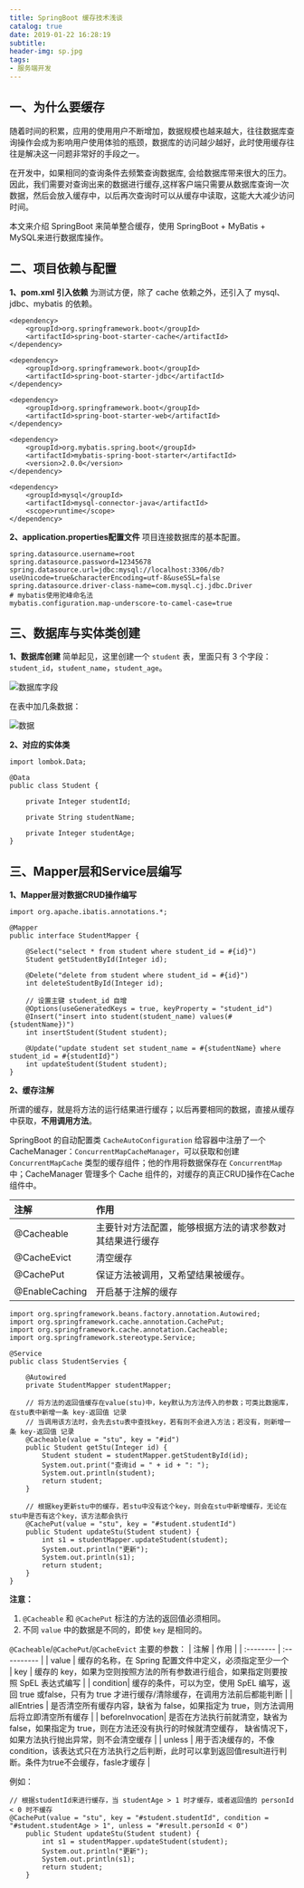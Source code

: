 ```yaml
---
title: SpringBoot 缓存技术浅谈
catalog: true
date: 2019-01-22 16:28:19
subtitle:
header-img: sp.jpg
tags:
- 服务端开发
---
```

## 一、为什么要缓存
随着时间的积累，应用的使用用户不断增加，数据规模也越来越大，往往数据库查询操作会成为影响用户使用体验的瓶颈，数据库的访问越少越好，此时使用缓存往往是解决这一问题非常好的手段之一。

在开发中，如果相同的查询条件去频繁查询数据库, 会给数据库带来很大的压力。因此，我们需要对查询出来的数据进行缓存,这样客户端只需要从数据库查询一次数据，然后会放入缓存中，以后再次查询时可以从缓存中读取，这能大大减少访问时间。

本文来介绍 SpringBoot 来简单整合缓存，使用 SpringBoot + MyBatis + MySQL来进行数据库操作。

## 二、项目依赖与配置
**1、pom.xml 引入依赖**
为测试方便，除了 cache 依赖之外，还引入了 mysql、jdbc、mybatis 的依赖。
```
<dependency>
    <groupId>org.springframework.boot</groupId>
    <artifactId>spring-boot-starter-cache</artifactId>
</dependency>

<dependency>
    <groupId>org.springframework.boot</groupId>
    <artifactId>spring-boot-starter-jdbc</artifactId>
</dependency>

<dependency>
    <groupId>org.springframework.boot</groupId>
    <artifactId>spring-boot-starter-web</artifactId>
</dependency>

<dependency>
    <groupId>org.mybatis.spring.boot</groupId>
    <artifactId>mybatis-spring-boot-starter</artifactId>
    <version>2.0.0</version>
</dependency>

<dependency>
    <groupId>mysql</groupId>
    <artifactId>mysql-connector-java</artifactId>
    <scope>runtime</scope>
</dependency>
```
**2、application.properties配置文件**
项目连接数据库的基本配置。

```
spring.datasource.username=root
spring.datasource.password=12345678
spring.datasource.url=jdbc:mysql://localhost:3306/db?useUnicode=true&characterEncoding=utf-8&useSSL=false
spring.datasource.driver-class-name=com.mysql.cj.jdbc.Driver
# mybatis使用驼峰命名法
mybatis.configuration.map-underscore-to-camel-case=true
```

## 三、数据库与实体类创建
**1、数据库创建**
简单起见，这里创建一个 `student` 表，里面只有 3 个字段：`student_id`，`student_name`，`student_age`。

![数据库字段](https://tva1.sinaimg.cn/large/006y8mN6gy1g8ggw0psblj30xc03s74z.jpg)

在表中加几条数据：

![数据](https://tva1.sinaimg.cn/large/006y8mN6gy1g8ggwc6rryj30do06sweb.jpg)

**2、对应的实体类**
```
import lombok.Data;

@Data
public class Student {

    private Integer studentId;
    
    private String studentName;
    
    private Integer studentAge;
}
```

## 三、Mapper层和Service层编写
**1、Mapper层对数据CRUD操作编写**
```
import org.apache.ibatis.annotations.*;

@Mapper
public interface StudentMapper {

    @Select("select * from student where student_id = #{id}")
    Student getStudentById(Integer id);

    @Delete("delete from student where student_id = #{id}")
    int deleteStudentById(Integer id);

    // 设置主键 student_id 自增
    @Options(useGeneratedKeys = true, keyProperty = "student_id")
    @Insert("insert into student(student_name) values(#{studentName})")
    int insertStudent(Student student);

    @Update("update student set student_name = #{studentName} where student_id = #{studentId}")
    int updateStudent(Student student);
}
```
**2、缓存注解**

所谓的缓存，就是将方法的运行结果进行缓存；以后再要相同的数据，直接从缓存中获取，**不用调用方法**。

SpringBoot 的自动配置类 `CacheAutoConfiguration` 给容器中注册了一个 CacheManager：`ConcurrentMapCacheManager`，可以获取和创建 `ConcurrentMapCache` 类型的缓存组件；他的作用将数据保存在 `ConcurrentMap` 中；CacheManager 管理多个 Cache 组件的，对缓存的真正CRUD操作在Cache组件中。

|       注解  |   作用  |
| :-------- | :---------- |
| @Cacheable | 主要针对方法配置，能够根据方法的请求参数对其结果进行缓存  | 
| @CacheEvict | 清空缓存  | 
| @CachePut| 保证方法被调用，又希望结果被缓存。  | 
| @EnableCaching | 开启基于注解的缓存  | 

```
import org.springframework.beans.factory.annotation.Autowired;
import org.springframework.cache.annotation.CachePut;
import org.springframework.cache.annotation.Cacheable;
import org.springframework.stereotype.Service;

@Service
public class StudentServies {

    @Autowired
    private StudentMapper studentMapper;

    // 将方法的返回值缓存在value(stu)中，key默认为方法传入的参数；可类比数据库，在stu表中新增一条 key-返回值 记录
    // 当调用该方法时，会先去stu表中查找key，若有则不会进入方法；若没有，则新增一条 key-返回值 记录
    @Cacheable(value = "stu", key = "#id")
    public Student getStu(Integer id) {
        Student student = studentMapper.getStudentById(id);
        System.out.print("查询id = " + id + ": ");
        System.out.println(student);
        return student;
    }

    // 根据key更新stu中的缓存，若stu中没有这个key，则会在stu中新增缓存，无论在stu中是否有这个key，该方法都会执行
    @CachePut(value = "stu", key = "#student.studentId")
    public Student updateStu(Student student) {
        int s1 = studentMapper.updateStudent(student);
        System.out.println("更新");
        System.out.println(s1);
        return student;
    }
}
```
**注意：**
1. `@Cacheable` 和 `@CachePut` 标注的方法的返回值必须相同。
2. 不同 `value` 中的数据是不同的，即使 `key` 是相同的。
 
`@Cacheable`/`@CachePut`/`@CacheEvict` 主要的参数：
|       注解  |   作用  | 
| :-------- | :---------- | 
| value | 缓存的名称，在 Spring 配置文件中定义，必须指定至少一个  
| key | 缓存的 key，如果为空则按照方法的所有参数进行组合，如果指定则要按照 SpEL 表达式编写 | 
| condition| 缓存的条件，可以为空，使用 SpEL 编写，返回 true 或false，只有为 true 才进行缓存/清除缓存，在调用方法前后都能判断  | 
| allEntries | 是否清空所有缓存内容，缺省为 false，如果指定为 true，则方法调用后将立即清空所有缓存  | 
| beforeInvocation| 是否在方法执行前就清空，缺省为 false，如果指定为 true，则在方法还没有执行的时候就清空缓存， 缺省情况下，如果方法执行抛出异常，则不会清空缓存  | 
| unless | 用于否决缓存的，不像condition，该表达式只在方法执行之后判断，此时可以拿到返回值result进行判断。条件为true不会缓存，fasle才缓存  | 

例如：
```
// 根据studentId来进行缓存，当 studentAge > 1 时才缓存，或者返回值的 personId < 0 时不缓存
@CachePut(value = "stu", key = "#student.studentId", condition = "#student.studentAge > 1", unless = "#result.personId < 0")
    public Student updateStu(Student student) {
        int s1 = studentMapper.updateStudent(student);
        System.out.println("更新");
        System.out.println(s1);
        return student;
    }
```